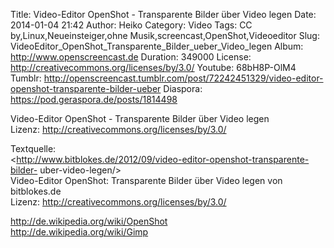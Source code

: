 Title: Video-Editor OpenShot - Transparente Bilder über Video legen
Date: 2014-01-04 21:42
Author: Heiko
Category: Video
Tags: CC by,Linux,Neueinsteiger,ohne Musik,screencast,OpenShot,Videoeditor
Slug: VideoEditor_OpenShot_Transparente_Bilder_ueber_Video_legen
Album: http://www.openscreencast.de
Duration: 349000
License: http://creativecommons.org/licenses/by/3.0/
Youtube: 68bH8P-OlM4
Tumblr: http://openscreencast.tumblr.com/post/72242451329/video-editor-openshot-transparente-bilder-ueber
Diaspora: https://pod.geraspora.de/posts/1814498

Video-Editor OpenShot - Transparente Bilder über Video legen  
Lizenz: <http://creativecommons.org/licenses/by/3.0/>  
  
Textquelle:  
<http://www.bitblokes.de/2012/09/video-editor-openshot-transparente-bilder-
uber-video-legen/>  
Video-Editor OpenShot: Transparente Bilder über Video legen von bitblokes.de  
Lizenz: <http://creativecommons.org/licenses/by/3.0/>  
  
<http://de.wikipedia.org/wiki/OpenShot>  
<http://de.wikipedia.org/wiki/Gimp>

